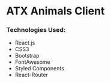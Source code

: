 # ATX Animals Client

### Technologies Used:

- React.js
- CSS3
- Bootstrap
- FontAwesome
- Styled Components
- React-Router
